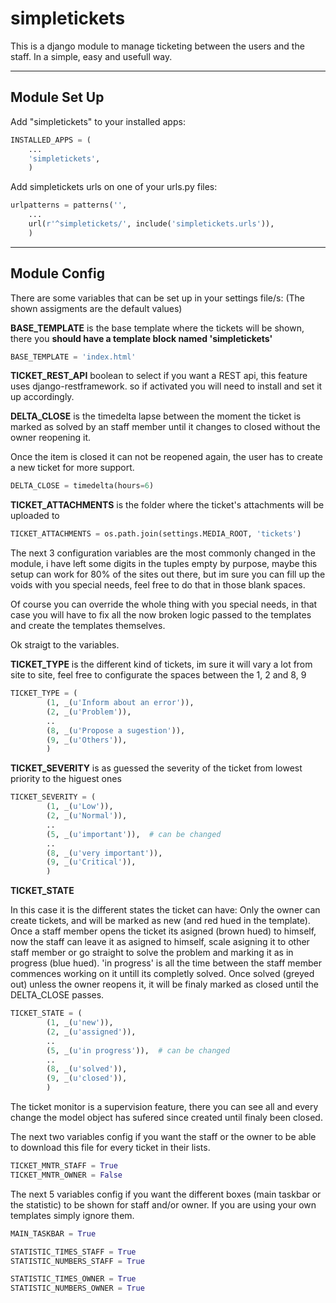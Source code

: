 # simpletickets

This is a django module to manage ticketing between the users and the staff.
In a simple, easy and usefull way.

---

## Module Set Up

Add "simpletickets" to your installed apps:

```python
INSTALLED_APPS = (
    ...
    'simpletickets',
    )
```


Add simpletickets urls on one of your urls.py files:

```python
urlpatterns = patterns('',
    ...
    url(r'^simpletickets/', include('simpletickets.urls')),
    )
```

---

## Module Config

There are some variables that can be set up in your settings file/s:
(The shown assigments are the default values)

**BASE_TEMPLATE** is the base template where the tickets will be shown, there you __should have a template block named 'simpletickets'__

```python
BASE_TEMPLATE = 'index.html'
```

**TICKET_REST_API** boolean to select if you want a REST api, this feature uses django-restframework. so if activated you will need to install and set it up accordingly.

**DELTA_CLOSE** is the timedelta lapse between the moment the ticket is marked as solved by an staff member until it changes to closed without the owner reopening it.

Once the item is closed it can not be reopened again, the user has to create a new ticket for more support.

```python
DELTA_CLOSE = timedelta(hours=6)
```

**TICKET_ATTACHMENTS** is the folder where the ticket's attachments will be uploaded to

```python
TICKET_ATTACHMENTS = os.path.join(settings.MEDIA_ROOT, 'tickets')
```

The next 3 configuration variables are the most commonly changed in the module, i have left some digits in the tuples empty by purpose, maybe this setup can work for 80% of the sites out there, but im sure you can fill up the voids with you special needs, feel free to do that in those blank spaces.

Of course you can override the whole thing with you special needs, in that case you will have to fix all the now broken logic passed to the templates and create the templates themselves.

Ok straigt to the variables.

**TICKET_TYPE** is the different kind of tickets, im sure it will vary a lot from site to site, feel free to configurate the spaces between the 1, 2 and 8, 9

```python
TICKET_TYPE = (
        (1, _(u'Inform about an error')),
        (2, _(u'Problem')),
        ..
        (8, _(u'Propose a sugestion')),
        (9, _(u'Others')),
        )
```

**TICKET_SEVERITY** is as guessed the severity of the ticket from lowest priority to the higuest ones

```python
TICKET_SEVERITY = (
        (1, _(u'Low')),
        (2, _(u'Normal')),
        ..
        (5, _(u'important')),  # can be changed
        ..
        (8, _(u'very important')),
        (9, _(u'Critical')),
        )
```

**TICKET_STATE**

In this case it is the different states the ticket can have:
Only the owner can create tickets, and will be marked as new (and red hued in the template).
Once a staff member opens the ticket its asigned (brown hued) to himself, now the staff can leave it as asigned to himself, scale asigning it to other staff member or go straight to solve the problem and marking it as in progress (blue hued).
'in progress' is all the time between the staff member commences working on it untill its completly solved.
Once solved (greyed out) unless the owner reopens it, it will be finaly marked as closed until the DELTA_CLOSE passes.

```python
TICKET_STATE = (
        (1, _(u'new')),
        (2, _(u'assigned')),
        ..
        (5, _(u'in progress')),  # can be changed
        ..
        (8, _(u'solved')),
        (9, _(u'closed')),
        )
```

The ticket monitor is a supervision feature, there you can see all and every change the model object has sufered since created until finaly been closed.

The next two variables config if you want the staff or the owner to be able to download this file for every ticket in their lists.

```python
TICKET_MNTR_STAFF = True
TICKET_MNTR_OWNER = False
```

The next 5 variables config if you want the different boxes (main taskbar or the statistic) to be shown for staff and/or owner. If you are using your own templates simply ignore them.

```python
MAIN_TASKBAR = True
```

```python
STATISTIC_TIMES_STAFF = True
STATISTIC_NUMBERS_STAFF = True
```

```python
STATISTIC_TIMES_OWNER = True
STATISTIC_NUMBERS_OWNER = True
```
